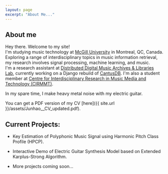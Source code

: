 ```yaml
---
layout: page
excerpt: "About Me..."
---
```

## About me

Hey there. Welcome to my site! \
I'm studying music technology at [McGill University](https://www.mcgill.ca/) in Montreal, QC, Canada. \
Exploring a range of interdisciplinary topics in music information retrieval, my research involves signal processing, machine learning, and music. \
I'm a research assistant at [Distributed Digital Music Archives & Libraries Lab](https://ddmal.music.mcgill.ca/), currently working on a Django rebuild of [CantusDB](http://cantus.uwaterloo.ca/). I'm also a student member at [Centre for Interdisciplinary Research in Music Media and Technology (CIRMMT)](https://www.cirmmt.org/).

In my spare time, I make heavy metal noise with my electric guitar. 

You can get a PDF version of my CV [here]({{ site.url }}/assets/Junhao__CV_updated.pdf).

## Current Projects:

- Key Estimation of Polyphonic Music Signal using Harmonic Pitch Class Profile (HPCP). 

- Interactive Demo of Electric Guitar Synthesis Model based on Extended Karplus-Strong Algorithm. 

- More projects coming soon...
